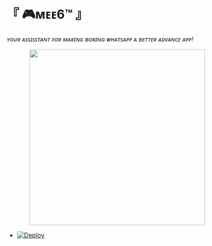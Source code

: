 # 『 🎮ᴍᴇᴇ6™ 』
*ʏᴏᴜʀ ᴀꜱꜱɪꜱꜱᴛᴀɴᴛ ꜰᴏʀ ᴍᴀᴋɪɴɢ ʙᴏʀɪɴɢ ᴡʜᴀᴛꜱᴀᴘᴘ ᴀ ʙᴇᴛᴛᴇʀ ᴀᴅᴠᴀɴᴄᴇ ᴀᴘᴘ!*

<p align="center">
  <img src="https://i.postimg.cc/RZ11rBnw/Mee6.png" height="400px"/>
</p>


- [![Deploy](https://www.herokucdn.com/deploy/button.svg)](https://heroku.com/deploy?template=https://github.com/Krakinz/Mee6.git/tree/Mee6Group) 
